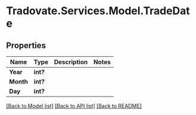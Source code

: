 # Tradovate.Services.Model.TradeDate
## Properties

Name | Type | Description | Notes
------------ | ------------- | ------------- | -------------
**Year** | **int?** |  | 
**Month** | **int?** |  | 
**Day** | **int?** |  | 

[[Back to Model list]](../README.md#documentation-for-models) [[Back to API list]](../README.md#documentation-for-api-endpoints) [[Back to README]](../README.md)


